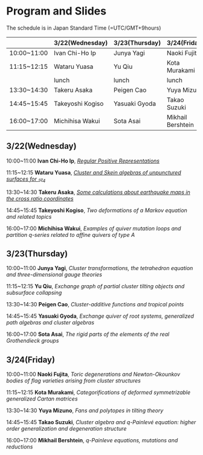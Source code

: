 <script type="text/x-mathjax-config">MathJax.Hub.Config({tex2jax:{inlineMath:[['\$','\$'],['\\(','\\)']],processEscapes:true},CommonHTML: {matchFontHeight:false}});</script> 
<script type="text/javascript" async src="https://cdnjs.cloudflare.com/ajax/libs/mathjax/2.7.1/MathJax.js?config=TeX-MML-AM_CHTML"></script>

# Program and Slides

The schedule is in Japan Standard Time (=UTC/GMT+9hours)

||3/22(Wednesday)|3/23(Thursday)|3/24(Friday)|
|----|----|----|----|
|10:00~11:00|Ivan Chi-Ho Ip|Junya Yagi|Naoki Fujita|
|11:15~12:15|Wataru Yuasa|Yu Qiu|Kota Murakami|
||lunch|lunch|lunch|
|13:30~14:30|Takeru Asaka|Peigen Cao|Yuya Mizuno|
|14:45~15:45|Takeyoshi Kogiso|Yasuaki Gyoda|Takao Suzuki|
|16:00~17:00|Michihisa Wakui|Sota Asai|Mikhail Bershtein|

## 3/22(Wednesday)
10:00~11:00 **Ivan Chi-Ho Ip**, [_Regular Positive Representations_](slides/Ivan_Ip.pdf)

11:15~12:15 **Wataru Yuasa**, [_Cluster and Skein algebras of unpunctured surfaces for $\mathfrak{sp}_4$_](slides/Wataru_Yuasa.pdf)

13:30~14:30 **Takeru Asaka**, [_Some calculations about earthquake maps in the cross ratio coordinates_](slides/Takeru_Asaka.pdf)

14:45~15:45 **Takeyoshi Kogiso**, _Two deformations of a Markov equation and related topics_

16:00~17:00 **Michihisa Wakui**, _Examples of quiver mutation loops and partition $q$-series related to affine quivers of type $A$_

## 3/23(Thursday)

10:00~11:00 **Junya Yagi**, _Cluster transformations, the tetrahedron equation and three-dimensional gauge theories_

11:15~12:15 **Yu Qiu**, _Exchange graph of partial cluster tilting objects and subsurface collapsing_

13:30~14:30 **Peigen Cao**, _Cluster-additive functions and tropical points_

14:45~15:45 **Yasuaki Gyoda**, _Exchange quiver of root systems, generalized path algebras and cluster algebras_

16:00~17:00 **Sota Asai**, _The rigid parts of the elements of the real Grothendieck groups_

## 3/24(Friday)

10:00~11:00 **Naoki Fujita**, _Toric degenerations and Newton-Okounkov bodies of flag varieties arising from cluster structures_

11:15~12:15 **Kota Murakami**, _Categorifications of deformed symmetrizable generalized Cartan matrices_

13:30~14:30 **Yuya Mizuno**, _Fans and polytopes in tilting theory_

14:45~15:45 **Takao Suzuki**, _Cluster algebra and $q$-Painlevé equation: higher order generalization and degeneration structure_

16:00~17:00 **Mikhail Bershtein**, _$q$-Painleve equations, mutations and reductions_
